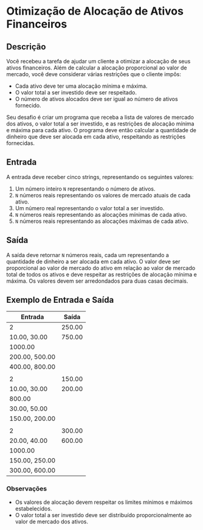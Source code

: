 # Otimização de Alocação de Ativos Financeiros

## Descrição
Você recebeu a tarefa de ajudar um cliente a otimizar a alocação de seus ativos financeiros. Além de calcular a alocação proporcional ao valor de mercado, você deve considerar várias restrições que o cliente impôs:

- Cada ativo deve ter uma alocação mínima e máxima.
- O valor total a ser investido deve ser respeitado.
- O número de ativos alocados deve ser igual ao número de ativos fornecido.

Seu desafio é criar um programa que receba a lista de valores de mercado dos ativos, o valor total a ser investido, e as restrições de alocação mínima e máxima para cada ativo. O programa deve então calcular a quantidade de dinheiro que deve ser alocada em cada ativo, respeitando as restrições fornecidas.

## Entrada
A entrada deve receber cinco strings, representando os seguintes valores:

1. Um número inteiro `N` representando o número de ativos.
2. `N` números reais representando os valores de mercado atuais de cada ativo.
3. Um número real representando o valor total a ser investido.
4. `N` números reais representando as alocações mínimas de cada ativo.
5. `N` números reais representando as alocações máximas de cada ativo.

## Saída
A saída deve retornar `N` números reais, cada um representando a quantidade de dinheiro a ser alocada em cada ativo. O valor deve ser proporcional ao valor de mercado do ativo em relação ao valor de mercado total de todos os ativos e deve respeitar as restrições de alocação mínima e máxima. Os valores devem ser arredondados para duas casas decimais.

## Exemplo de Entrada e Saída

| Entrada                         | Saída           |
|----------------------------------|-----------------|
| 2                                | 250.00          |
| 10.00, 30.00                     | 750.00          |
| 1000.00                          |                 |
| 200.00, 500.00                   |                 |
| 400.00, 800.00                   |                 |
|                                  |                 |
| 2                                | 150.00          |
| 10.00, 30.00                     | 200.00          |
| 800.00                           |                 |
| 30.00, 50.00                     |                 |
| 150.00, 200.00                   |                 |
|                                  |                 |
| 2                                | 300.00          |
| 20.00, 40.00                     | 600.00          |
| 1000.00                          |                 |
| 150.00, 250.00                   |                 |
| 300.00, 600.00                   |                 |

### Observações
- Os valores de alocação devem respeitar os limites mínimos e máximos estabelecidos.
- O valor total a ser investido deve ser distribuído proporcionalmente ao valor de mercado dos ativos.
